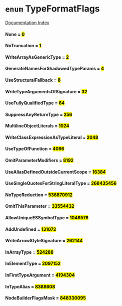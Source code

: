 # `enum` TypeFormatFlags

[Documentation Index](../README.md)

#### None = <mark>0</mark>



#### NoTruncation = <mark>1</mark>



#### WriteArrayAsGenericType = <mark>2</mark>



#### GenerateNamesForShadowedTypeParams = <mark>4</mark>



#### UseStructuralFallback = <mark>8</mark>



#### WriteTypeArgumentsOfSignature = <mark>32</mark>



#### UseFullyQualifiedType = <mark>64</mark>



#### SuppressAnyReturnType = <mark>256</mark>



#### MultilineObjectLiterals = <mark>1024</mark>



#### WriteClassExpressionAsTypeLiteral = <mark>2048</mark>



#### UseTypeOfFunction = <mark>4096</mark>



#### OmitParameterModifiers = <mark>8192</mark>



#### UseAliasDefinedOutsideCurrentScope = <mark>16384</mark>



#### UseSingleQuotesForStringLiteralType = <mark>268435456</mark>



#### NoTypeReduction = <mark>536870912</mark>



#### OmitThisParameter = <mark>33554432</mark>



#### AllowUniqueESSymbolType = <mark>1048576</mark>



#### AddUndefined = <mark>131072</mark>



#### WriteArrowStyleSignature = <mark>262144</mark>



#### InArrayType = <mark>524288</mark>



#### InElementType = <mark>2097152</mark>



#### InFirstTypeArgument = <mark>4194304</mark>



#### InTypeAlias = <mark>8388608</mark>



#### NodeBuilderFlagsMask = <mark>848330095</mark>



